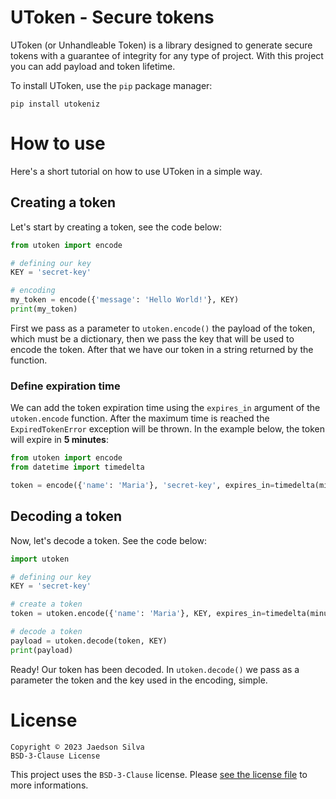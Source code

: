 # UToken - Secure tokens

UToken (or Unhandleable Token) is a library designed to generate secure tokens with a guarantee of integrity for any type of project. With this project you can add payload and token lifetime.

To install UToken, use the `pip` package manager:

```
pip install utokeniz
```

# How to use

Here's a short tutorial on how to use UToken in a simple way.

## Creating a token

Let's start by creating a token, see the code below:

```python
from utoken import encode

# defining our key
KEY = 'secret-key'

# encoding
my_token = encode({'message': 'Hello World!'}, KEY)
print(my_token)
```

First we pass as a parameter to `utoken.encode()` the payload of the token, which must be a dictionary, then we pass the key that will be used to encode the token. After that we have our token in a string returned by the function.

### Define expiration time

We can add the token expiration time using the `expires_in` argument of the `utoken.encode` function. After the maximum time is reached the `ExpiredTokenError` exception will be thrown. In the example below, the token will expire in **5 minutes**:

```python
from utoken import encode
from datetime import timedelta

token = encode({'name': 'Maria'}, 'secret-key', expires_in=timedelta(minutes=5))
```

## Decoding a token

Now, let's decode a token. See the code below:

```python
import utoken

# defining our key
KEY = 'secret-key'

# create a token
token = utoken.encode({'name': 'Maria'}, KEY, expires_in=timedelta(minutes=5))

# decode a token
payload = utoken.decode(token, KEY)
print(payload)
```

Ready! Our token has been decoded. In `utoken.decode()` we pass as a parameter the token and the key used in the encoding, simple.

# License

```
Copyright © 2023 Jaedson Silva
BSD-3-Clause License
```

This project uses the `BSD-3-Clause` license. Please [see the license file](https://github.com/jaedsonpys/utoken/blob/master/LICENSE) to more informations.